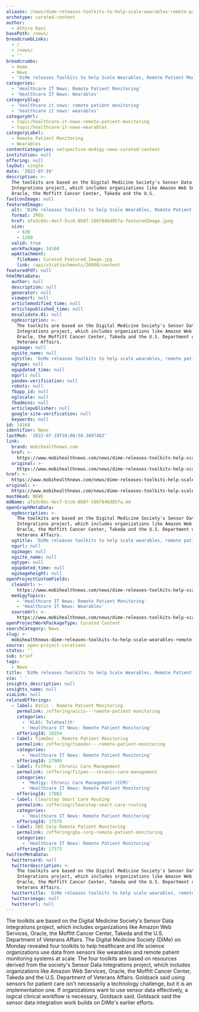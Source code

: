 ```yaml
---
aliases: /news/dime-releases-toolkits-to-help-scale-wearables-remote-patient-monitoring
archetype: curated-content
author:
  - Athira Ravi
basePath: /news/
breadcrumbLinks:
  - /
  - /news/
  - ''
breadcrumbs:
  - Home
  - News
  - 'DiMe releases Toolkits to help Scale Wearables, Remote Patient Monitoring'
categories:
  - 'Healthcare IT News: Remote Patient Monitoring'
  - 'Healthcare IT News: Wearables'
categorySlug:
  - 'healthcare it news: remote patient monitoring'
  - 'healthcare it news: wearables'
categoryUrl:
  - topic/healthcare-it-news-remote-patient-monitoring
  - topic/healthcare-it-news-wearables
categoryLabel:
  - Remote Patient Monitoring
  - Wearables
contentCategories: netspective-medigy-news-curated-content
institution: null
offering: null
layOut: single
date: '2022-07-19'
description: >-
  The toolkits are based on the Digital Medicine Society's Sensor Data
  Integrations project, which includes organizations like Amazon Web Services,
  Oracle, the Moffitt Cancer Center, Takeda and the U.S.
favIconImage: null
featuredImage:
  alt: 'DiMe releases Toolkits to help Scale Wearables, Remote Patient Monitoring'
  format: JPEG
  href: afa3c6bc-4ecf-5cc6-8b07-196f846d85fa-featuredImage.jpeg
  size:
    - 630
    - 1200
  valid: true
  workPackage: 14168
  wpAttachment:
    fileName: Curated_Featured_Image.jpg
    link: /api/v3/attachments/26008/content
featuredPdf: null
htmlMetaData:
  author: null
  description: null
  generator: null
  viewport: null
  articlemodified_time: null
  articlepublished_time: null
  msvalidate.01: null
  ogdescription: >-
    The toolkits are based on the Digital Medicine Society's Sensor Data
    Integrations project, which includes organizations like Amazon Web Services,
    Oracle, the Moffitt Cancer Center, Takeda and the U.S. Department of
    Veterans Affairs.
  ogimage: null
  ogsite_name: null
  ogtitle: 'DiMe releases toolkits to help scale wearables, remote patient monitoring'
  ogtype: null
  ogupdated_time: null
  ogurl: null
  yandex-verification: null
  robots: null
  fbapp_id: null
  oglocale: null
  fbadmins: null
  articlepublisher: null
  google-site-verification: null
  keywords: null
id: 14168
identifier: News
lastMod: '2022-07-19T10:08:50.369748Z'
link:
  brand: mobihealthnews.com
  href: >-
    https://www.mobihealthnews.com/news/dime-releases-toolkits-help-scale-wearables-remote-patient-monitoring
  original: >-
    https://www.mobihealthnews.com/news/dime-releases-toolkits-help-scale-wearables-remote-patient-monitoring
href: >-
  https://www.mobihealthnews.com/news/dime-releases-toolkits-help-scale-wearables-remote-patient-monitoring
original: >-
  https://www.mobihealthnews.com/news/dime-releases-toolkits-help-scale-wearables-remote-patient-monitoring
mastHead: NEWS
mdName: afa3c6bc-4ecf-5cc6-8b07-196f846d85fa.md
openGraphMetaData:
  ogdescription: >-
    The toolkits are based on the Digital Medicine Society's Sensor Data
    Integrations project, which includes organizations like Amazon Web Services,
    Oracle, the Moffitt Cancer Center, Takeda and the U.S. Department of
    Veterans Affairs.
  ogtitle: 'DiMe releases toolkits to help scale wearables, remote patient monitoring'
  ogurl: null
  ogimage: null
  ogsite_name: null
  ogtype: null
  ogupdated_time: null
  ogimageheight: null
openProjectCustomFields:
  cleanUrl: >-
    https://www.mobihealthnews.com/news/dime-releases-toolkits-help-scale-wearables-remote-patient-monitoring
  medigyTopics:
    - 'Healthcare IT News: Remote Patient Monitoring'
    - 'Healthcare IT News: Wearables'
  sourceUrl: >-
    https://www.mobihealthnews.com/news/dime-releases-toolkits-help-scale-wearables-remote-patient-monitoring
openProjectWorkPackageType: Curated Content
searchCategory: News
slug: >-
  mobihealthnews-dime-releases-toolkits-to-help-scale-wearables-remote-patient-monitoring
source: open-project-curations
status: ''
sub: brief
tags:
  - News
title: 'DiMe releases Toolkits to help Scale Wearables, Remote Patient Monitoring'
via: ' '
insights_description: null
insights_name: null
viaLink: null
relatedOfferings:
  - label: WiCis - Remote Patient Monitoring
    permalink: /offering/wicis---remote-patient-monitoring
    categories:
      - 'KLAS: Telehealth'
      - 'Healthcare IT News: Remote Patient Monitoring'
    offeringId: 18254
  - label: TimeDoc - Remote Patient Monitoring
    permalink: /offering/timedoc---remote-patient-monitoring
    categories:
      - 'Healthcare IT News: Remote Patient Monitoring'
    offeringId: 17909
  - label: FitPeo - Chronic Care Management
    permalink: /offering/fitpeo---chronic-care-management
    categories:
      - 'Medigy: Chronic Care Management (CCM)'
      - 'Healthcare IT News: Remote Patient Monitoring'
    offeringId: 17882
  - label: Clearstep Smart Care Routing
    permalink: /offering/clearstep-smart-care-routing
    categories:
      - 'Healthcare IT News: Remote Patient Monitoring'
    offeringId: 17579
  - label: GBS Corp Remote Patient Monitoring
    permalink: /offering/gbs-corp-remote-patient-monitoring
    categories:
      - 'Healthcare IT News: Remote Patient Monitoring'
    offeringId: 17573
twitterMetaData:
  twittercard: null
  twitterdescription: >-
    The toolkits are based on the Digital Medicine Society's Sensor Data
    Integrations project, which includes organizations like Amazon Web Services,
    Oracle, the Moffitt Cancer Center, Takeda and the U.S. Department of
    Veterans Affairs.
  twittertitle: 'DiMe releases toolkits to help scale wearables, remote patient monitoring'
  twitterimage: null
  twitterurl: null
---
```

<p>The toolkits are based on the Digital Medicine Society's Sensor Data Integrations project, which includes organizations like Amazon Web Services, Oracle, the Moffitt Cancer Center, Takeda and the U.S. Department of Veterans Affairs.
The Digital Medicine Society (DiMe) on Monday revealed four toolkits to help healthcare and life science organizations use data from sensors like wearables and remote patient monitoring systems at scale.
The four toolkits are based on resources derived from the society's Sensor Data Integrations project, which includes organizations like Amazon Web Services, Oracle, the Moffitt Cancer Center, Takeda and the U.S. Department of Veterans Affairs.
Goldsack said using sensors for patient care isn't necessarily a technology challenge, but it is an implementation one.
If organizations want to use sensor data effectively, a logical clinical workflow is necessary, Goldsack said.
Goldsack said the sensor data integration work builds on DiMe's earlier efforts.</p>